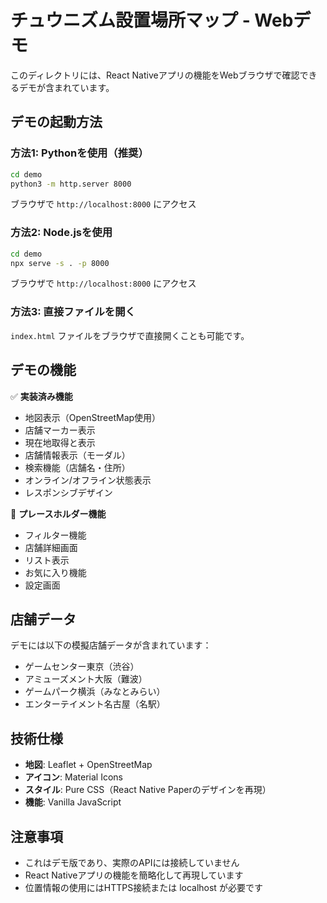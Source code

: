 # チュウニズム設置場所マップ - Webデモ

このディレクトリには、React Nativeアプリの機能をWebブラウザで確認できるデモが含まれています。

## デモの起動方法

### 方法1: Pythonを使用（推奨）

```bash
cd demo
python3 -m http.server 8000
```

ブラウザで `http://localhost:8000` にアクセス

### 方法2: Node.jsを使用

```bash
cd demo
npx serve -s . -p 8000
```

ブラウザで `http://localhost:8000` にアクセス

### 方法3: 直接ファイルを開く

`index.html` ファイルをブラウザで直接開くことも可能です。

## デモの機能

✅ **実装済み機能**
- 地図表示（OpenStreetMap使用）
- 店舗マーカー表示
- 現在地取得と表示
- 店舗情報表示（モーダル）
- 検索機能（店舗名・住所）
- オンライン/オフライン状態表示
- レスポンシブデザイン

🚧 **プレースホルダー機能**
- フィルター機能
- 店舗詳細画面
- リスト表示
- お気に入り機能
- 設定画面

## 店舗データ

デモには以下の模擬店舗データが含まれています：
- ゲームセンター東京（渋谷）
- アミューズメント大阪（難波）
- ゲームパーク横浜（みなとみらい）
- エンターテイメント名古屋（名駅）

## 技術仕様

- **地図**: Leaflet + OpenStreetMap
- **アイコン**: Material Icons
- **スタイル**: Pure CSS（React Native Paperのデザインを再現）
- **機能**: Vanilla JavaScript

## 注意事項

- これはデモ版であり、実際のAPIには接続していません
- React Nativeアプリの機能を簡略化して再現しています
- 位置情報の使用にはHTTPS接続または localhost が必要です